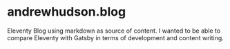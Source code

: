 # andrewhudson.blog

Eleventy Blog using markdown as source of content. I wanted to be able to compare Eleventy with Gatsby in terms of development and content writing.


